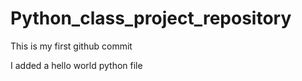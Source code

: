 # Python_class_project_repository


This is my first github commit


I added a hello world python file